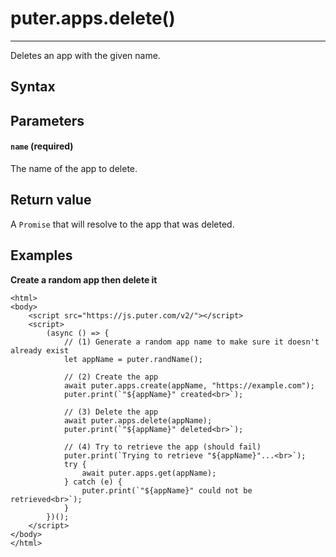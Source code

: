 # puter.apps.delete()
* * *

Deletes an app with the given name.

[](#syntax)Syntax
-----------------

[](#parameters)Parameters
-------------------------

#### [](#-code-name-code-required-)`name` (required)

The name of the app to delete.

[](#return-value)Return value
-----------------------------

A `Promise` that will resolve to the app that was deleted.

[](#examples)Examples
---------------------

**Create a random app then delete it**

```
<html>
<body>
    <script src="https://js.puter.com/v2/"></script>
    <script>
        (async () => {
            // (1) Generate a random app name to make sure it doesn't already exist
            let appName = puter.randName();

            // (2) Create the app
            await puter.apps.create(appName, "https://example.com");
            puter.print(`"${appName}" created<br>`);

            // (3) Delete the app
            await puter.apps.delete(appName);
            puter.print(`"${appName}" deleted<br>`);

            // (4) Try to retrieve the app (should fail)
            puter.print(`Trying to retrieve "${appName}"...<br>`);
            try {
                await puter.apps.get(appName);
            } catch (e) {
                puter.print(`"${appName}" could not be retrieved<br>`);
            }
        })();
    </script>
</body>
</html>

```
